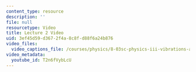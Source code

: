 ```yaml
---
content_type: resource
description: ''
file: null
resourcetype: Video
title: Lecture 2 Video
uid: 3ef45d59-d367-2f4a-8c8f-d88f6a24b876
video_files:
  video_captions_file: /courses/physics/8-03sc-physics-iii-vibrations-and-waves-fall-2016/part-i-mechanical-vibrations-and-waves/lecture-2/lecture-2-video/T2n6fVybLcU.vtt
video_metadata:
  youtube_id: T2n6fVybLcU
---
```

